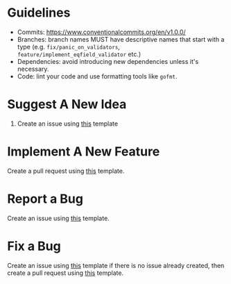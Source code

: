 # Guidelines

- Commits: https://www.conventionalcommits.org/en/v1.0.0/
- Branches: branch names MUST have descriptive names that start with a type 
(e.g. `fix/panic_on_validators`, `feature/implement_eqfield_validator` etc.)
- Dependencies: avoid introducing new dependencies unless it's necessary.
- Code: lint your code and use formatting tools like `gofmt`.

# Suggest A New Idea

1. Create an issue using
[this](https://github.com/alir32a/smapper/tree/main/.github/ISSUE_TEMPLATE/feature_request.md) template

# Implement A New Feature

Create a pull request using [this](https://github.com/alir32a/smapper/blob/main/.github/ISSUE_TEMPLATE/pull_request_template.md)
template.

# Report a Bug

Create an issue using [this](https://github.com/alir32a/smapper/tree/main/.github/ISSUE_TEMPLATE/bug_report.md) template.

# Fix a Bug

Create an issue using [this](https://github.com/alir32a/smapper/tree/main/.github/ISSUE_TEMPLATE/bug_report.md) 
template if there is no issue already created, then create a pull request using
[this](https://github.com/alir32a/smapper/blob/main/.github/ISSUE_TEMPLATE/pull_request_template.md) template.